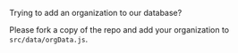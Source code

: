 Trying to add an organization to our database?

Please fork a copy of the repo and add your organization to `src/data/orgData.js`.